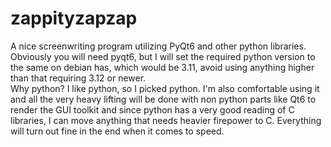 # zappityzapzap
A nice screenwriting program utilizing PyQt6 and other python libraries. Obviously you will need pyqt6, but I will set the required python version to the same on debian has, which would be 3.11, avoid using anything higher than that requiring 3.12 or newer.  
Why python? I like python, so I picked python. I'm also comfortable using it and all the very heavy lifting will be done with non python parts like Qt6 to render the GUI toolkit and since python has a very good reading of C libraries, I can move anything that needs heavier firepower to C. Everything will turn out fine in the end when it comes to speed.
